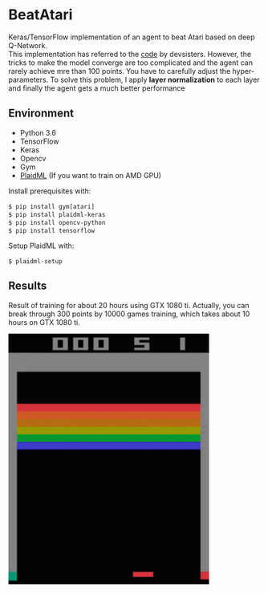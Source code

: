 # BeatAtari
Keras/TensorFlow implementation of an agent to beat Atari based on deep Q-Network.  
This implementation has referred to the [code](https://github.com/devsisters/DQN-tensorflow.git) by devsisters.
However, the tricks to make the model converge are too complicated and the agent can rarely achieve mre than 100 points. You have to carefully adjust the hyper-parameters. 
To solve this problem, I apply **layer normalization** to each layer and finally the agent gets a much better performance

## Environment
- Python 3.6
- TensorFlow  
- Keras  
- Opencv  
- Gym
- [PlaidML](https://github.com/plaidml/plaidml) (If you want to train on AMD GPU)


Install prerequisites with:

    $ pip install gym[atari]
    $ pip install plaidml-keras
    $ pip install opencv-python
    $ pip install tensorflow

Setup PlaidML with:

    $ plaidml-setup
    

## Results

Result of training for about 20 hours using GTX 1080 ti.
Actually, you can break through 300 points by 10000 games training, which takes about 10 hours on GTX 1080 ti.

![best](BeatAtari.gif)

